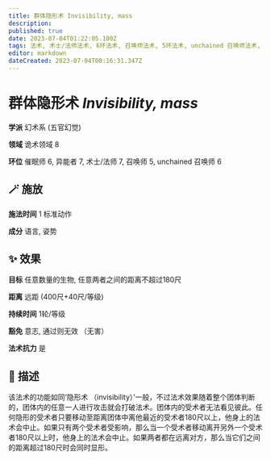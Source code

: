 ```yaml
---
title: 群体隐形术 Invisibility, mass
description: 
published: true
date: 2023-07-04T01:22:05.100Z
tags: 法术, 术士/法师法术, 6环法术, 召唤师法术, 5环法术, unchained 召唤师法术, 异能者法术, 催眠师法术, 7环法术, 幻术系, 五官幻觉, 诡术领域
editor: markdown
dateCreated: 2023-07-04T00:16:31.347Z
---
```


# **群体隐形术** *Invisibility, mass*

**学派** 幻术系 (五官幻觉) 

**领域** 诡术领域 8

**环位** 催眠师 6, 异能者 7, 术士/法师 7, 召唤师 5, unchained 召唤师 6

## 🪄 施放

**施法时间** 1 标准动作

**成分** 语言, 姿势

## ✨ 效果 

**目标** 任意数量的生物, 任意两者之间的距离不超过180尺 

**距离** 远距 (400尺+40尺/等级)  

**持续时间** 1轮/等级 

**豁免** 意志, 通过则无效 （无害）

**法术抗力** 是

## 📖 描述

该法术的功能如同‘隐形术 （invisibility）’一般，不过法术效果随着整个团体判断的，团体内的任意一人进行攻击就会打破法术。团体内的受术者无法看见彼此。任何隐形的受术者只要移动至距离团体中离他最近的受术者180尺以上，他身上的法术会中止。如果只有两个受术者受影响，那么当一个受术者移动离开另外一个受术者180尺以上时，他身上的法术会中止。如果两者都在远离对方，那么当它们之间的距离超过180尺时会同时显形。
    